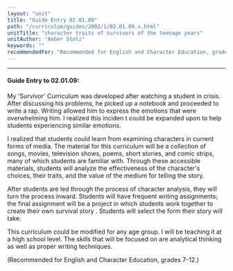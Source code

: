```yaml
---
layout: "unit"
title: "Guide Entry 02.01.09"
path: "/curriculum/guides/2002/1/02.01.09.x.html"
unitTitle: "character traits of survivors of the teenage years"
unitAuthor: "Amber Stolz"
keywords: ""
recommendedFor: "Recommended for English and Character Education, grades 7-12."
---
```

<body>
<hr/>
 <h4>
  Guide Entry to 02.01.09:
 </h4>
 My 'Survivor' Curriculum was developed after watching a student in crisis. After discussing his problems, he picked up a notebook and proceeded to write a rap. Writing allowed him to express the emotions that were overwhelming him. I realized this inciden
t could be expanded upon to help students experiencing similar emotions.
<p>
  I realized that students could learn from examining characters in current forms of media. The material for this curriculum will be a collection of songs, movies, television shows, poems, short stories, and comic strips, many of which students are familiar
 with. Through these accessible materials, students will analyze the effectiveness of the character's choices, their traits, and the value of the medium for telling the story.
 </p>
<p>
  After students are led through the process of character analysis, they will turn the process inward. Students will have frequent writing assignments; the final assignment will be a project in which students work together to create their own survival story
. Students will select the form their story will take.
 </p>
<p>
  This curriculum could be modified for any age group. I will be teaching it at a high school level. The skills that will be focused on are analytical thinking as well as proper writing techniques.
 </p>
<p>
  (Recommended for English and Character Education, grades 7-12.)
 </p>

</body>